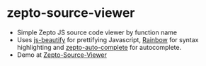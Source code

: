 zepto-source-viewer
===================
  * Simple Zepto JS source code viewer by function name
  * Uses [js-beautify](https://github.com/einars/js-beautify) for prettifying Javascript, [Rainbow](https://github.com/ccampbell/rainbow) for syntax highlighting and [zepto-auto-complete](https://github.com/shaci/zepto-autocomplete-plugin) for autocomplete.
  * Demo at [Zepto-Source-Viewer](http://rkjanardhana.com/zepto-source-viewer/)

